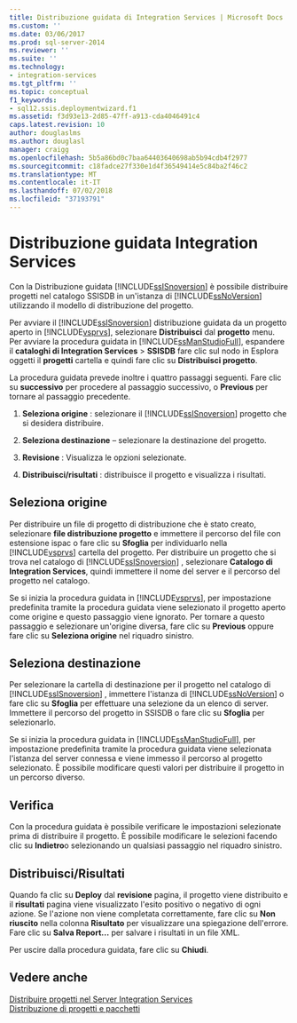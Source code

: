 ```yaml
---
title: Distribuzione guidata di Integration Services | Microsoft Docs
ms.custom: ''
ms.date: 03/06/2017
ms.prod: sql-server-2014
ms.reviewer: ''
ms.suite: ''
ms.technology:
- integration-services
ms.tgt_pltfrm: ''
ms.topic: conceptual
f1_keywords:
- sql12.ssis.deploymentwizard.f1
ms.assetid: f3d93e13-2d85-47ff-a913-cda4046491c4
caps.latest.revision: 10
author: douglaslms
ms.author: douglasl
manager: craigg
ms.openlocfilehash: 5b5a86bd0c7baa64403640698ab5b94cdb4f2977
ms.sourcegitcommit: c18fadce27f330e1d4f36549414e5c84ba2f46c2
ms.translationtype: MT
ms.contentlocale: it-IT
ms.lasthandoff: 07/02/2018
ms.locfileid: "37193791"
---
```

# <a name="integration-services-deployment-wizard"></a>Distribuzione guidata Integration Services
  Con la Distribuzione guidata [!INCLUDE[ssISnoversion](../includes/ssisnoversion-md.md)] è possibile distribuire progetti nel catalogo SSISDB in un'istanza di [!INCLUDE[ssNoVersion](../includes/ssnoversion-md.md)] utilizzando il modello di distribuzione del progetto.  
  
 Per avviare il [!INCLUDE[ssISnoversion](../includes/ssisnoversion-md.md)] distribuzione guidata da un progetto aperto in [!INCLUDE[vsprvs](../includes/vsprvs-md.md)], selezionare **Distribuisci** dal **progetto** menu. Per avviare la procedura guidata in [!INCLUDE[ssManStudioFull](../includes/ssmanstudiofull-md.md)], espandere il **cataloghi di Integration Services** > **SSISDB** fare clic sul nodo in Esplora oggetti il **progetti** cartella e quindi fare clic su **Distribuisci progetto**.  
  
 La procedura guidata prevede inoltre i quattro passaggi seguenti. Fare clic su **successivo** per procedere al passaggio successivo, o **Previous** per tornare al passaggio precedente.  
  
1.  **Seleziona origine** : selezionare il [!INCLUDE[ssISnoversion](../includes/ssisnoversion-md.md)] progetto che si desidera distribuire.  
  
2.  **Seleziona destinazione** – selezionare la destinazione del progetto.  
  
3.  **Revisione** : Visualizza le opzioni selezionate.  
  
4.  **Distribuisci/risultati** : distribuisce il progetto e visualizza i risultati.  
  
## <a name="select-source"></a>Seleziona origine  
 Per distribuire un file di progetto di distribuzione che è stato creato, selezionare **file distribuzione progetto** e immettere il percorso del file con estensione ispac o fare clic su **Sfoglia** per individuarlo nella [!INCLUDE[vsprvs](../includes/vsprvs-md.md)] cartella del progetto. Per distribuire un progetto che si trova nel catalogo di [!INCLUDE[ssISnoversion](../includes/ssisnoversion-md.md)] , selezionare **Catalogo di Integration Services**, quindi immettere il nome del server e il percorso del progetto nel catalogo.  
  
 Se si inizia la procedura guidata in [!INCLUDE[vsprvs](../includes/vsprvs-md.md)], per impostazione predefinita tramite la procedura guidata viene selezionato il progetto aperto come origine e questo passaggio viene ignorato. Per tornare a questo passaggio e selezionare un'origine diversa, fare clic su **Previous** oppure fare clic su **Seleziona origine** nel riquadro sinistro.  
  
## <a name="select-destination"></a>Seleziona destinazione  
 Per selezionare la cartella di destinazione per il progetto nel catalogo di [!INCLUDE[ssISnoversion](../includes/ssisnoversion-md.md)] , immettere l'istanza di [!INCLUDE[ssNoVersion](../includes/ssnoversion-md.md)] o fare clic su **Sfoglia** per effettuare una selezione da un elenco di server. Immettere il percorso del progetto in SSISDB o fare clic su **Sfoglia** per selezionarlo.  
  
 Se si inizia la procedura guidata in [!INCLUDE[ssManStudioFull](../includes/ssmanstudiofull-md.md)], per impostazione predefinita tramite la procedura guidata viene selezionata l'istanza del server connessa e viene immesso il percorso al progetto selezionato. È possibile modificare questi valori per distribuire il progetto in un percorso diverso.  
  
## <a name="review"></a>Verifica  
 Con la procedura guidata è possibile verificare le impostazioni selezionate prima di distribuire il progetto. È possibile modificare le selezioni facendo clic su **Indietro**o selezionando un qualsiasi passaggio nel riquadro sinistro.  
  
## <a name="deployresults"></a>Distribuisci/Risultati  
 Quando fa clic su **Deploy** dal **revisione** pagina, il progetto viene distribuito e il **risultati** pagina viene visualizzato l'esito positivo o negativo di ogni azione. Se l'azione non viene completata correttamente, fare clic su **Non riuscito** nella colonna **Risultato** per visualizzare una spiegazione dell'errore. Fare clic su **Salva Report...**  per salvare i risultati in un file XML.  
  
 Per uscire dalla procedura guidata, fare clic su **Chiudi**.  
  
## <a name="see-also"></a>Vedere anche  
 [Distribuire progetti nel Server Integration Services](../../2014/integration-services/deploy-projects-to-integration-services-server.md)   
 [Distribuzione di progetti e pacchetti](packages/deploy-integration-services-ssis-projects-and-packages.md)  
  
  
